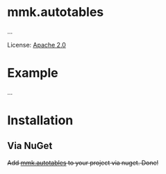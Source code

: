 # mmk.autotables

...

License: [Apache 2.0](LICENSE.txt)

# Example

...

# Installation

## Via NuGet
<strike>Add [mmk.autotables](https://www.nuget.org/packages/mmk.autotables/) to your project via nuget.  Done!</strike>
